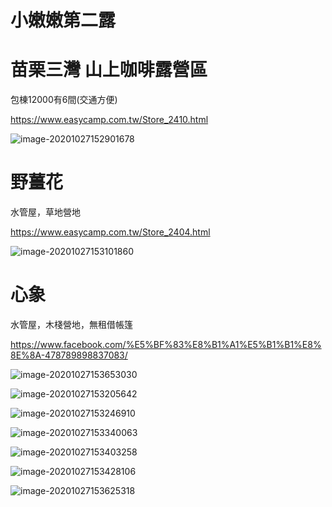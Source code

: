 # **小嫩嫩第二露**

 

# 苗栗三灣 山上咖啡露營區  

包棟12000有6間(交通方便)

https://www.easycamp.com.tw/Store_2410.html

![image-20201027152901678](image-20201027152901678.png)



# 野薑花

水管屋，草地營地

https://www.easycamp.com.tw/Store_2404.html

![image-20201027153101860](image-20201027153101860.png)



# 心象

水管屋，木棧營地，無租借帳篷

https://www.facebook.com/%E5%BF%83%E8%B1%A1%E5%B1%B1%E8%8E%8A-478789898837083/

![image-20201027153653030](image-20201027153653030.png)

![image-20201027153205642](image-20201027153205642.png)

![image-20201027153246910](image-20201027153246910.png)

![image-20201027153340063](image-20201027153340063.png)

![image-20201027153403258](image-20201027153403258.png)

![image-20201027153428106](image-20201027153428106.png)

![image-20201027153625318](image-20201027153625318.png)